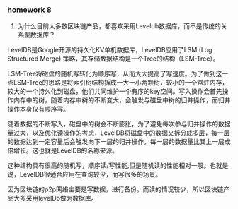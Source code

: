 
### homework 8

1. 为什么目前大多数区块链产品，都喜欢采用Leveldb数据库，而不是传统的关系型数据库？


LevelDB是Google开源的持久化KV单机数据库，LevelDB应用了LSM (Log Structured Merge) 策略，其存储数据结构是一个Tree的结构（LSM-Tree）。

LSM-Tree将磁盘的随机写转化为顺序写，从而大大提高了写速度。为了做到这一点LSM-Tree的思路是将索引树结构拆成一大一小两颗树，较小的一个常驻内存，较大的一个持久化到磁盘，他们共同维护一个有序的key空间。写入操作会首先操作内存中的树，随着内存中树的不断变大，会触发与磁盘中树的归并操作，而归并操作本身仅有顺序写。

随着数据的不断写入，磁盘中的树会不断膨胀，为了避免每次参与归并操作的数据量过大，以及优化读操作的考虑，LevelDB将磁盘中的数据又拆分成多层，每一层的数据达到一定容量后会触发向下一层的归并操作，每一层的数据量比其上一层成倍增长。这也就是LevelDB的名称来源。


这种结构具有很高的随机写，顺序读/写性能,但是随机读的性能相对一般。也就是说，LevelDB很适合应用在查询较少，而写很多的场景。

因为区块链的p2p网络主要是写数据，进行备份。而读的情况较少，所以区块链产品大多采用levelDb做为数据库。
